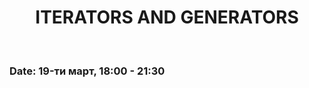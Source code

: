 <h1 align="center">ITERATORS AND GENERATORS</h1>
    <br>

<h3>Date: 19-ти март, 18:00 - 21:30</h3>
